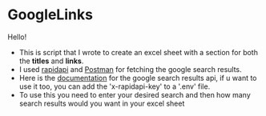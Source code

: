 # GoogleLinks

Hello!
- This is script that I wrote to create an excel sheet with a section for both the <b>titles</b> and <b>links</b>. <br>
- I used [rapidapi](https://rapidapi.com/hub) and [Postman](https://www.postman.com/) for fetching the google search results.<br>
- Here is the [documentation](https://rapidapi.com/apigeek/api/google-search3/) for the google search results api, if u want to use it too, you can add the 'x-rapidapi-key' to a '.env' file.
- To use this you need to enter your desired search and then how many search results would you want in your excel sheet
